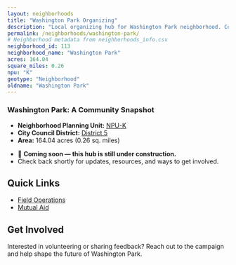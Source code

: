 ```yaml
---
layout: neighborhoods
title: "Washington Park Organizing"
description: "Local organizing hub for Washington Park neighborhood. Connect with field operations, mutual aid, and community organizing efforts."
permalink: /neighborhoods/washington-park/
# Neighborhood metadata from neighborhoods_info.csv
neighborhood_id: 113
neighborhood_name: "Washington Park"
acres: 164.04
square_miles: 0.26
npu: "K"
geotype: "Neighborhood"
oldname: "Washington Park"
---
```


### **Washington Park: A Community Snapshot**

  * **Neighborhood Planning Unit:** [NPU-K](https://www.atlantaga.gov/government/departments/city-planning/neighborhood-planning-units/neighborhood-and-npu-contacts)
  * **City Council District:** [District 5](https://citycouncil.atlantaga.gov/council-members)
  * **Area:** 164.04 acres (0.26 sq. miles)

- 🚧 **Coming soon — this hub is still under construction.**
- Check back shortly for updates, resources, and ways to get involved.

## Quick Links

- [Field Operations](./field-ops/)
- [Mutual Aid](./mutual-aid/)

## Get Involved

Interested in volunteering or sharing feedback? Reach out to the campaign and help shape the future of Washington Park.
